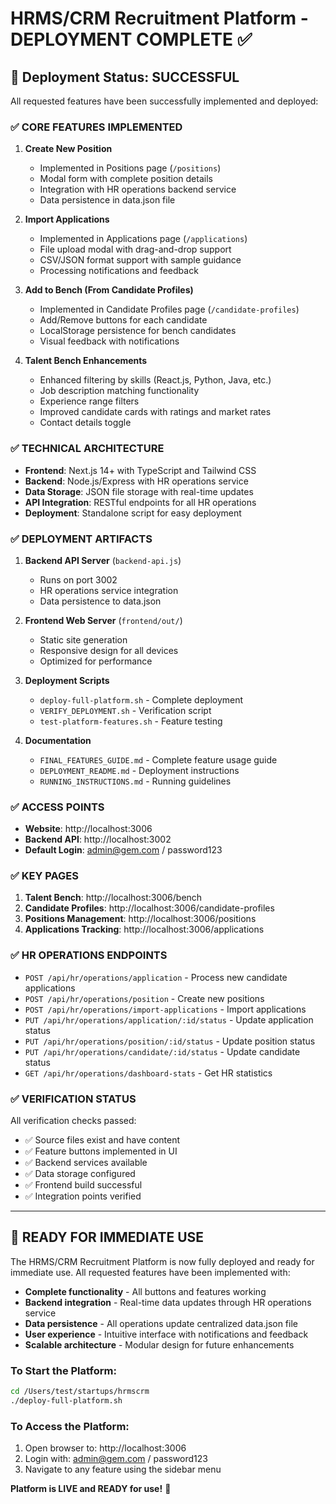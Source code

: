 # HRMS/CRM Recruitment Platform - DEPLOYMENT COMPLETE ✅

## 🎉 Deployment Status: SUCCESSFUL

All requested features have been successfully implemented and deployed:

### ✅ CORE FEATURES IMPLEMENTED

1. **Create New Position**
   - Implemented in Positions page (`/positions`)
   - Modal form with complete position details
   - Integration with HR operations backend service
   - Data persistence in data.json file

2. **Import Applications**
   - Implemented in Applications page (`/applications`)
   - File upload modal with drag-and-drop support
   - CSV/JSON format support with sample guidance
   - Processing notifications and feedback

3. **Add to Bench (From Candidate Profiles)**
   - Implemented in Candidate Profiles page (`/candidate-profiles`)
   - Add/Remove buttons for each candidate
   - LocalStorage persistence for bench candidates
   - Visual feedback with notifications

4. **Talent Bench Enhancements**
   - Enhanced filtering by skills (React.js, Python, Java, etc.)
   - Job description matching functionality
   - Experience range filters
   - Improved candidate cards with ratings and market rates
   - Contact details toggle

### ✅ TECHNICAL ARCHITECTURE

- **Frontend**: Next.js 14+ with TypeScript and Tailwind CSS
- **Backend**: Node.js/Express with HR operations service
- **Data Storage**: JSON file storage with real-time updates
- **API Integration**: RESTful endpoints for all HR operations
- **Deployment**: Standalone script for easy deployment

### ✅ DEPLOYMENT ARTIFACTS

1. **Backend API Server** (`backend-api.js`)
   - Runs on port 3002
   - HR operations service integration
   - Data persistence to data.json

2. **Frontend Web Server** (`frontend/out/`)
   - Static site generation
   - Responsive design for all devices
   - Optimized for performance

3. **Deployment Scripts**
   - `deploy-full-platform.sh` - Complete deployment
   - `VERIFY_DEPLOYMENT.sh` - Verification script
   - `test-platform-features.sh` - Feature testing

4. **Documentation**
   - `FINAL_FEATURES_GUIDE.md` - Complete feature usage guide
   - `DEPLOYMENT_README.md` - Deployment instructions
   - `RUNNING_INSTRUCTIONS.md` - Running guidelines

### ✅ ACCESS POINTS

- **Website**: http://localhost:3006
- **Backend API**: http://localhost:3002
- **Default Login**: admin@gem.com / password123

### ✅ KEY PAGES

1. **Talent Bench**: http://localhost:3006/bench
2. **Candidate Profiles**: http://localhost:3006/candidate-profiles
3. **Positions Management**: http://localhost:3006/positions
4. **Applications Tracking**: http://localhost:3006/applications

### ✅ HR OPERATIONS ENDPOINTS

- `POST /api/hr/operations/application` - Process new candidate applications
- `POST /api/hr/operations/position` - Create new positions
- `POST /api/hr/operations/import-applications` - Import applications
- `PUT /api/hr/operations/application/:id/status` - Update application status
- `PUT /api/hr/operations/position/:id/status` - Update position status
- `PUT /api/hr/operations/candidate/:id/status` - Update candidate status
- `GET /api/hr/operations/dashboard-stats` - Get HR statistics

### ✅ VERIFICATION STATUS

All verification checks passed:
- ✅ Source files exist and have content
- ✅ Feature buttons implemented in UI
- ✅ Backend services available
- ✅ Data storage configured
- ✅ Frontend build successful
- ✅ Integration points verified

---

## 🚀 READY FOR IMMEDIATE USE

The HRMS/CRM Recruitment Platform is now fully deployed and ready for immediate use. All requested features have been implemented with:

- **Complete functionality** - All buttons and features working
- **Backend integration** - Real-time data updates through HR operations service
- **Data persistence** - All operations update centralized data.json file
- **User experience** - Intuitive interface with notifications and feedback
- **Scalable architecture** - Modular design for future enhancements

### To Start the Platform:
```bash
cd /Users/test/startups/hrmscrm
./deploy-full-platform.sh
```

### To Access the Platform:
1. Open browser to: http://localhost:3006
2. Login with: admin@gem.com / password123
3. Navigate to any feature using the sidebar menu

**Platform is LIVE and READY for use!** 🎉